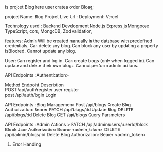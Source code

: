 is projcet Blog here user cratea order  Bloag;

projcet Name: Blog Projcet 
Live Url : 
Deployment: Vercel

Technology used :
Backend Development
Node.js
Express.js
Mongoose
TypeScript,
cors,
MongoDB,
Zod validation,


features: Admin
Will be created manually in the database with predefined credentials.
Can delete any blog.
Can block any user by updating a property isBlocked.
Cannot update any blog.

User:
Can register and log in.
Can create blogs (only when logged in).
Can update and delete their own blogs.
Cannot perform admin actions.


API Endpoints : Authentication>

Method     	Endpoint	                   Description	
POST	    /api/auth/register	           user register	
post	     /api/auth/login                Login

API Endpoints : Blog Managemen>
Post	        /api/blogs                  Create Blog Authorization: Bearer <token>
PATCH           /api/blogs/:id               Update Blog
DELETE          /api/blogs/:id               Delete Blog
GET             /api/blogs                   Query Parameters

API Endpoints : Admin Actions >
PATCH	    /api/admin/users/:userId/block	  Block User Authorization: Bearer <admin_token>
DELETE      /api/admin/blogs/:id              Delete Blog Authorization: Bearer <admin_token>

1. Error Handling





